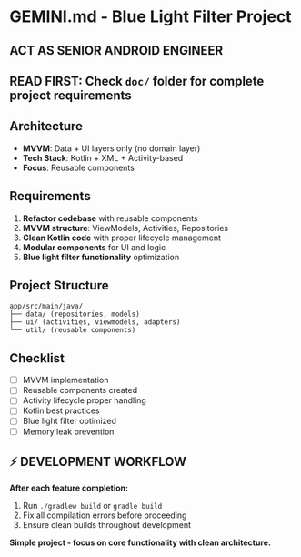 # GEMINI.md - Blue Light Filter Project

##  **ACT AS SENIOR ANDROID ENGINEER**

##  **READ FIRST: Check `doc/` folder for complete project requirements**

## Architecture
- **MVVM**: Data + UI layers only (no domain layer)
- **Tech Stack**: Kotlin + XML + Activity-based
- **Focus**: Reusable components

## Requirements
1. **Refactor codebase** with reusable components
2. **MVVM structure**: ViewModels, Activities, Repositories
3. **Clean Kotlin code** with proper lifecycle management
4. **Modular components** for UI and logic
5. **Blue light filter functionality** optimization

## Project Structure
```
app/src/main/java/
├── data/ (repositories, models)
├── ui/ (activities, viewmodels, adapters)
└── util/ (reusable components)
```

## Checklist
- [ ] MVVM implementation
- [ ] Reusable components created
- [ ] Activity lifecycle proper handling
- [ ] Kotlin best practices
- [ ] Blue light filter optimized
- [ ] Memory leak prevention

## ⚡ **DEVELOPMENT WORKFLOW**
**After each feature completion:**
1. Run `./gradlew build` or `gradle build`
2. Fix all compilation errors before proceeding
3. Ensure clean builds throughout development

**Simple project - focus on core functionality with clean architecture.**
